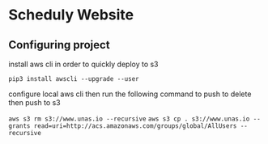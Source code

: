 # Scheduly Website

## Configuring project

install aws cli in order to quickly deploy to s3

`pip3 install awscli --upgrade --user`

configure local aws cli then run the following command to push to delete then push to s3

`aws s3 rm s3://www.unas.io --recursive`
`aws s3 cp . s3://www.unas.io --grants read=uri=http://acs.amazonaws.com/groups/global/AllUsers --recursive`




